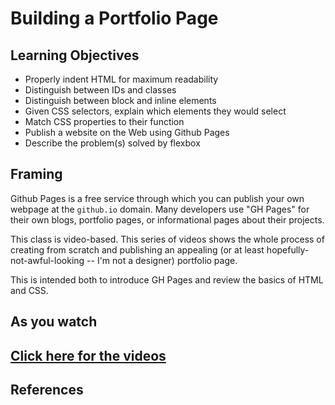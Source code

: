 # Building a Portfolio Page

## Learning Objectives

- Properly indent HTML for maximum readability
- Distinguish between IDs and classes
- Distinguish between block and inline elements
- Given CSS selectors, explain which elements they would select
- Match CSS properties to their function
- Publish a website on the Web using Github Pages
- Describe the problem(s) solved by flexbox

## Framing

Github Pages is a free service through which you can publish your own webpage at the `github.io` domain. Many developers use "GH Pages" for their own blogs, portfolio pages, or informational pages about their projects.

This class is video-based. This series of videos shows the whole process of creating from scratch and publishing an appealing (or at least hopefully-not-awful-looking -- I'm not a designer) portfolio page.

This is intended both to introduce GH Pages and review the basics of HTML and CSS.

## As you watch

## [Click here for the videos](https://www.youtube.com/playlist?list=PLae1he6d1WIlAWnbAMIWFzL0ibaKr4q-P)

## References
